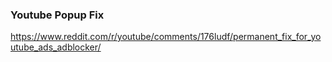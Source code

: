 ### Youtube Popup Fix

https://www.reddit.com/r/youtube/comments/176ludf/permanent_fix_for_youtube_ads_adblocker/
